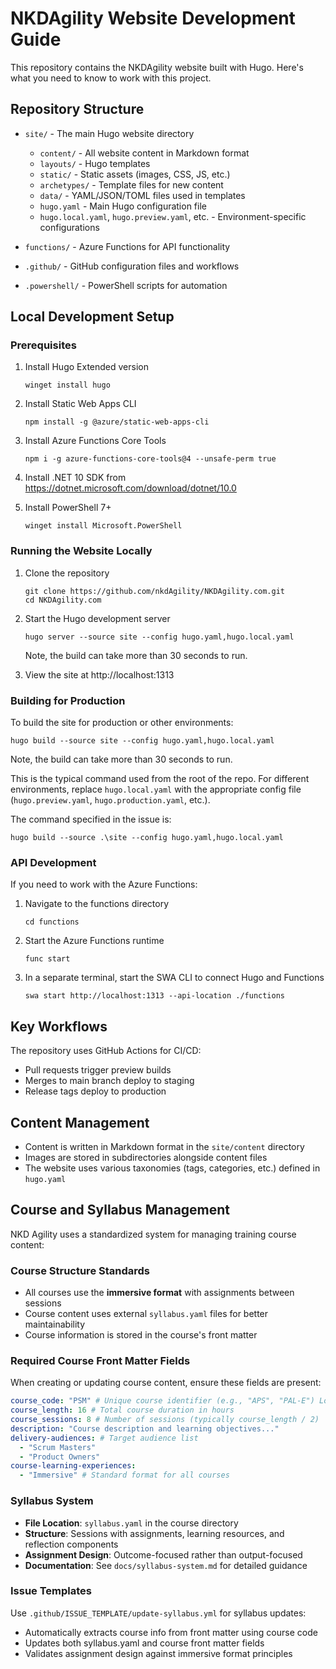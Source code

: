 # NKDAgility Website Development Guide

This repository contains the NKDAgility website built with Hugo. Here's what you need to know to work with this project.

## Repository Structure

- `site/` - The main Hugo website directory

  - `content/` - All website content in Markdown format
  - `layouts/` - Hugo templates
  - `static/` - Static assets (images, CSS, JS, etc.)
  - `archetypes/` - Template files for new content
  - `data/` - YAML/JSON/TOML files used in templates
  - `hugo.yaml` - Main Hugo configuration file
  - `hugo.local.yaml`, `hugo.preview.yaml`, etc. - Environment-specific configurations

- `functions/` - Azure Functions for API functionality
- `.github/` - GitHub configuration files and workflows
- `.powershell/` - PowerShell scripts for automation

## Local Development Setup

### Prerequisites

1. Install Hugo Extended version

   ```
   winget install hugo
   ```

2. Install Static Web Apps CLI

   ```
   npm install -g @azure/static-web-apps-cli
   ```

3. Install Azure Functions Core Tools

   ```
   npm i -g azure-functions-core-tools@4 --unsafe-perm true
   ```

4. Install .NET 10 SDK from https://dotnet.microsoft.com/download/dotnet/10.0

5. Install PowerShell 7+
   ```
   winget install Microsoft.PowerShell
   ```

### Running the Website Locally

1. Clone the repository

   ```
   git clone https://github.com/nkdAgility/NKDAgility.com.git
   cd NKDAgility.com
   ```

2. Start the Hugo development server

   ```
   hugo server --source site --config hugo.yaml,hugo.local.yaml
   ```

   Note, the build can take more than 30 seconds to run.

3. View the site at http://localhost:1313

### Building for Production

To build the site for production or other environments:

```
hugo build --source site --config hugo.yaml,hugo.local.yaml
```

Note, the build can take more than 30 seconds to run.

This is the typical command used from the root of the repo. For different environments, replace `hugo.local.yaml` with the appropriate config file (`hugo.preview.yaml`, `hugo.production.yaml`, etc.).

The command specified in the issue is:

```
hugo build --source .\site --config hugo.yaml,hugo.local.yaml
```

### API Development

If you need to work with the Azure Functions:

1. Navigate to the functions directory

   ```
   cd functions
   ```

2. Start the Azure Functions runtime

   ```
   func start
   ```

3. In a separate terminal, start the SWA CLI to connect Hugo and Functions
   ```
   swa start http://localhost:1313 --api-location ./functions
   ```

## Key Workflows

The repository uses GitHub Actions for CI/CD:

- Pull requests trigger preview builds
- Merges to main branch deploy to staging
- Release tags deploy to production

## Content Management

- Content is written in Markdown format in the `site/content` directory
- Images are stored in subdirectories alongside content files
- The website uses various taxonomies (tags, categories, etc.) defined in `hugo.yaml`

## Course and Syllabus Management

NKD Agility uses a standardized system for managing training course content:

### Course Structure Standards

- All courses use the **immersive format** with assignments between sessions
- Course content uses external `syllabus.yaml` files for better maintainability
- Course information is stored in the course's front matter

### Required Course Front Matter Fields

When creating or updating course content, ensure these fields are present:

```yaml
course_code: "PSM" # Unique course identifier (e.g., "APS", "PAL-E") Load from `code` field in front matter if present.
course_length: 16 # Total course duration in hours
course_sessions: 8 # Number of sessions (typically course_length / 2)
description: "Course description and learning objectives..."
delivery-audiences: # Target audience list
  - "Scrum Masters"
  - "Product Owners"
course-learning-experiences:
  - "Immersive" # Standard format for all courses
```

### Syllabus System

- **File Location**: `syllabus.yaml` in the course directory
- **Structure**: Sessions with assignments, learning resources, and reflection components
- **Assignment Design**: Outcome-focused rather than output-focused
- **Documentation**: See `docs/syllabus-system.md` for detailed guidance

### Issue Templates

Use `.github/ISSUE_TEMPLATE/update-syllabus.yml` for syllabus updates:

- Automatically extracts course info from front matter using course code
- Updates both syllabus.yaml and course front matter fields
- Validates assignment design against immersive format principles
